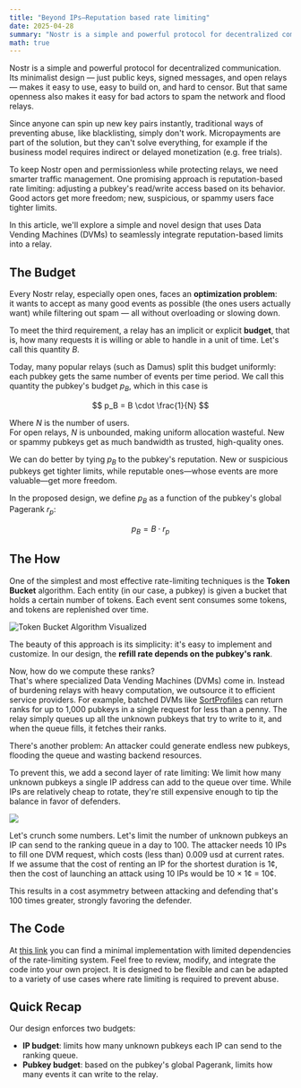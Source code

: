 ```yaml
---
title: "Beyond IPs—Reputation based rate limiting"
date: 2025-04-28
summary: "Nostr is a simple and powerful protocol for decentralized communication. Thanks to its minimalist design — just public keys, signed messages, and open relays — it's easy to use, easy to build on, and hard to censor. But with that openness comes a big challenge: it's also easy for bad actors to spam the network..."
math: true
---
```


Nostr is a simple and powerful protocol for decentralized communication. Its minimalist design — just public keys, signed messages, and open relays — makes it easy to use, easy to build on, and hard to censor. But that same openness also makes it easy for bad actors to spam the network and flood relays.

Since anyone can spin up new key pairs instantly, traditional ways of preventing abuse, like blacklisting, simply don't work. Micropayments are part of the solution, but they can't solve everything, for example if the business model requires indirect or delayed monetization (e.g. free trials).

To keep Nostr open and permissionless while protecting relays, we need smarter traffic management. One promising approach is reputation-based rate limiting: adjusting a pubkey's read/write access based on its behavior. Good actors get more freedom; new, suspicious, or spammy users face tighter limits.

In this article, we'll explore a simple and novel design that uses Data Vending Machines (DVMs) to seamlessly integrate reputation-based limits into a relay.

## The Budget

Every Nostr relay, especially open ones, faces an **optimization problem**:  
it wants to accept as many good events as possible (the ones users actually want) while filtering out spam — all without overloading or slowing down.

To meet the third requirement, a relay has an implicit or explicit **budget**, that is, how many requests it is willing or able to handle in a unit of time. Let's call this quantity $B$.

Today, many popular relays (such as Damus) split this budget uniformly: each pubkey gets the same number of events per time period. We call this quantity the pubkey's budget $p_B$, which in this case is

$$
p_B = B \cdot \frac{1}{N}
$$

Where $N$ is the number of users.  
For open relays, $N$ is unbounded, making uniform allocation wasteful. New or spammy pubkeys get as much bandwidth as trusted, high-quality ones.

We can do better by tying $p_B$ to the pubkey's reputation. New or suspicious pubkeys get tighter limits, while reputable ones—whose events are more valuable—get more freedom.

In the proposed design, we define $p_B$ as a function of the pubkey's global Pagerank $r_p$:

$$
p_B = B \cdot r_p
$$

## The How

One of the simplest and most effective rate-limiting techniques is the **Token Bucket** algorithm.
Each entity (in our case, a pubkey) is given a bucket that holds a certain number of tokens. Each event sent consumes some tokens, and tokens are replenished over time.

![Token Bucket Algorithm Visualized](/images/token_bucket.png)

The beauty of this approach is its simplicity: it's easy to implement and customize.
In our design, the **refill rate depends on the pubkey's rank**.

Now, how do we compute these ranks?  
That's where specialized Data Vending Machines (DVMs) come in. Instead of burdening relays with heavy computation, we outsource it to efficient service providers. For example, batched DVMs like [SortProfiles](/docs/services/sort-profiles) can return ranks for up to 1,000 pubkeys in a single request for less than a penny. The relay simply queues up all the unknown pubkeys that try to write to it, and when the queue fills, it fetches their ranks.

There's another problem: An attacker could generate endless new pubkeys, flooding the queue and wasting backend resources.

To prevent this, we add a second layer of rate limiting:
We limit how many unknown pubkeys a single IP address can add to the queue over time.
While IPs are relatively cheap to rotate, they're still expensive enough to tip the balance in favor of defenders.

![](/images/reputation_rate_limiting_flow.png)

Let's crunch some numbers. Let's limit the number of unknown pubkeys an IP can send to the ranking queue in a day to 100.
The attacker needs 10 IPs to fill one DVM request, which costs (less than) 0.009 usd at current rates.  
If we assume that the cost of renting an IP for the shortest duration is 1¢, then the cost of launching an attack using 10 IPs would be 10 × 1¢ = 10¢.

This results in a cost asymmetry between attacking and defending that's 100 times greater, strongly favoring the defender.

## The Code

At [this link](https://github.com/pippellia-btc/rely/tree/main/examples/wot) you can find a minimal implementation with limited dependencies of the rate-limiting system. Feel free to review, modify, and integrate the code into your own project. It is designed to be flexible and can be adapted to a variety of use cases where rate limiting is required to prevent abuse.

## Quick Recap

Our design enforces two budgets:
- **IP budget**: limits how many unknown pubkeys each IP can send to the ranking queue.
- **Pubkey budget**: based on the pubkey's global Pagerank, limits how many events it can write to the relay.
